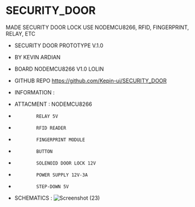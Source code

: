 # SECURITY_DOOR
MADE SECURITY DOOR LOCK USE NODEMCU8266, RFID, FINGERPRINT, RELAY, ETC

*   SECURITY DOOR PROTOTYPE V.1.0
*   BY KEVIN ARDIAN
*   BOARD NODEMCU8266 V1.0 LOLIN
*   GITHUB REPO https://github.com/Kepin-ui/SECURITY_DOOR

* INFORMATION :
* ATTACMENT : NODEMCU8266
*             RELAY 5V
*             RFID READER
*             FINGERPRINT MODULE
*             BUTTON
*             SOLENOID DOOR LOCK 12V
*             POWER SUPPLY 12V-3A
*             STEP-DOWN 5V
           
* SCHEMATICS : 
![Screenshot (23)](https://user-images.githubusercontent.com/68527260/198019368-c8daa904-21cc-4980-8672-bb5619c09e1f.png)
